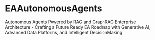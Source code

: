 # EAAutonomousAgents
Autonomous Agents Powered by RAG and GraphRAG Enterprise Architecture - Crafting a Future Ready EA Roadmap with Generative AI, Advanced Data Platforms, and Intelligent DecisionMaking

